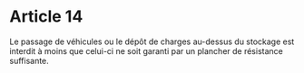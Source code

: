 # Article 14

Le passage de véhicules ou le dépôt de charges au-dessus du stockage est interdit à moins que celui-ci ne soit garanti par un plancher de résistance suffisante.
